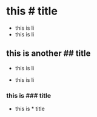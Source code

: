 # this # title

- this is li
- this is li

## this is another ## title

- this is li

* this is li

### this is ### title

- this is \* title
